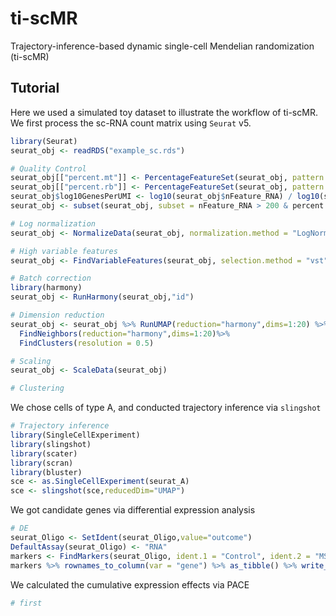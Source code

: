 # ti-scMR

Trajectory-inference-based dynamic single-cell Mendelian randomization (ti-scMR)

## Tutorial
Here we used a simulated toy dataset to illustrate the workflow of ti-scMR. We first process the sc-RNA count matrix using `Seurat` v5.
```R
library(Seurat)
seurat_obj <- readRDS("example_sc.rds")

# Quality Control
seurat_obj[["percent.mt"]] <- PercentageFeatureSet(seurat_obj, pattern = "^MT-",assay = 'RNA')
seurat_obj[["percent.rb"]] <- PercentageFeatureSet(seurat_obj, pattern = "^RP[SL]",assay = 'RNA')
seurat_obj$log10GenesPerUMI <- log10(seurat_obj$nFeature_RNA) / log10(seurat_obj$nCount_RNA)
seurat_obj <- subset(seurat_obj, subset = nFeature_RNA > 200 & percent.mt < 5 & percent.rb < 5)

# Log normalization
seurat_obj <- NormalizeData(seurat_obj, normalization.method = "LogNormalize")

# High variable features
seurat_obj <- FindVariableFeatures(seurat_obj, selection.method = "vst", nfeatures = 3000)

# Batch correction
library(harmony)
seurat_obj <- RunHarmony(seurat_obj,"id")

# Dimension reduction
seurat_obj <- seurat_obj %>% RunUMAP(reduction="harmony",dims=1:20) %>%
  FindNeighbors(reduction="harmony",dims=1:20)%>%
  FindClusters(resolution = 0.5)

# Scaling
seurat_obj <- ScaleData(seurat_obj)

# Clustering

```

We chose cells of type A, and conducted trajectory inference via `slingshot`
```R
# Trajectory inference
library(SingleCellExperiment)
library(slingshot)
library(scater)
library(scran)
library(bluster)
sce <- as.SingleCellExperiment(seurat_A)
sce <- slingshot(sce,reducedDim="UMAP")
```

We got candidate genes via differential expression analysis
```R
# DE
seurat_Oligo <- SetIdent(seurat_Oligo,value="outcome")
DefaultAssay(seurat_Oligo) <- "RNA" 
markers <- FindMarkers(seurat_Oligo, ident.1 = "Control", ident.2 = "MS")
markers %>% rownames_to_column(var = "gene") %>% as_tibble() %>% write_csv("Oligo_Ctr_MS_markers.csv")
```

We calculated the cumulative expression effects via PACE
```R
# first
```
